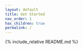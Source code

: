 ```yaml
---
layout: default
title: Get Started
nav_order: 1
has_children: true
permalink: /
---
```


{% include_relative README.md %}